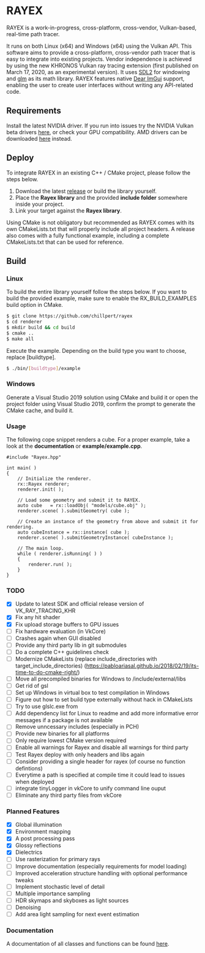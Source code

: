 # RAYEX
RAYEX is a work-in-progress, cross-platform, cross-vendor, Vulkan-based, real-time path tracer. 

It runs on both Linux (x64) and Windows (x64) using the Vulkan API. This software aims to provide a cross-platform, cross-vendor path tracer that is easy to integrate into existing projects. Vendor independence is achieved by using the new KHRONOS Vulkan ray tracing extension (first published on March 17, 2020, as an experimental version). It uses [SDL2](https://www.libsdl.org/index.php) for windowing and [glm](https://glm.g-truc.net/0.9.9/index.html) as its math library. RAYEX features native [Dear ImGui](https://github.com/ocornut/imgui) support, enabling the user to create user interfaces without writing any API-related code.

## Requirements
Install the latest NVIDIA driver. If you run into issues try the NVIDIA Vulkan beta drivers [here](https://developer.nvidia.com/vulkan-driver), or check your GPU compatibility.
AMD drivers can be downloaded [here](https://www.amd.com/en/support/kb/release-notes/rn-rad-win-20-11-2-vrt-beta) instead.

## Deploy
To integrate RAYEX in an existing C++ / CMake project, please follow the steps below.

1. Download the latest [release](https://github.com/chillpert/rayex) or build the library yourself.
2. Place the **Rayex library** and the provided **include folder** somewhere inside your project.
3. Link your target against the **Rayex library**.

Using CMake is not obligatory but recommended as RAYEX comes with its own CMakeLists.txt that will properly include all project headers. A release also comes with a fully functional example, including a complete CMakeLists.txt that can be used for reference.

## Build
### Linux
To build the entire library yourself follow the steps below. 
If you want to build the provided example, make sure to enable the RX_BUILD_EXAMPLES build option in CMake.
```sh
$ git clone https://github.com/chillpert/rayex
$ cd renderer 
$ mkdir build && cd build
$ cmake ..
$ make all
```
Execute the example. Depending on the build type you want to choose, replace [buildtype].
```sh
$ ./bin/[buildtype]/example
```

### Windows
Generate a Visual Studio 2019 solution using CMake and build it or open the project folder using Visual Studio 2019, confirm the prompt to generate the CMake cache, and build it.

### Usage
The following cope snippet renders a cube. For a proper example, take a look at the **documentation** or **example/example.cpp**.
```
#include "Rayex.hpp"

int main( )
{
    // Initialize the renderer.
    rx::Rayex renderer;
    renderer.init( );
    
    // Load some geometry and submit it to RAYEX.
    auto cube   = rx::loadObj( "models/cube.obj" );
    renderer.scene( ).submitGeometry( cube );

    // Create an instance of the geometry from above and submit it for rendering.
    auto cubeInstance = rx::instance( cube );
    renderer.scene( ).submitGeometryInstance( cubeInstance );

    // The main loop.
    while ( renderer.isRunning( ) )
    {
        renderer.run( );
    }
}
```

### TODO

- [x] Update to latest SDK and official release version of VK_RAY_TRACING_KHR
- [x] Fix any hit shader
- [x] Fix upload storage buffers to GPU issues
- [ ] Fix hardware evaluation (in VkCore)
- [ ] Crashes again when GUI disabled
- [ ] Provide any third party lib in git submodules
- [ ] Do a complete C++ guidelines check
- [ ] Modernize CMakeLists (replace include_directories with target_include_directories) (https://pabloariasal.github.io/2018/02/19/its-time-to-do-cmake-right/)
- [ ] Move all precompiled binaries for Windows to /include/external/libs
- [ ] Get rid of gsl
- [ ] Set up Windows in virtual box to test compilation in Windows
- [ ] Figure out how to set build type externally without hack in CMakeLists 
- [ ] Try to use glslc.exe from 
- [ ] Add dependency list for Linux to readme and add more informative error messages if a package is not available
- [ ] Remove unncessary includes (especially in PCH)
- [ ] Provide new binaries for all platforms
- [ ] Only require lowest CMake version required
- [ ] Enable all warnings for Rayex and disable all warnings for third party
- [ ] Test Rayex deploy with only headers and libs again
- [ ] Consider providing a single header for rayex (of course no function defintions)
- [ ] Everytime a path is specified at compile time it could lead to issues when deployed
- [ ] integrate tinyLogger in vkCore to unify command line ouput
- [ ] Eliminate any third party files from vkCore

### Planned Features

- [x] Global illumination
- [x] Environment mapping
- [x] A post processing pass
- [x] Glossy reflections
- [x] Dielectrics
- [ ] Use rasterization for primary rays
- [ ] Improve documentation (especially requirements for model loading)
- [ ] Improved acceleration structure handling with optional performance tweaks
- [ ] Implement stochastic level of detail
- [ ] Multiple importance sampling
- [ ] HDR skymaps and skyboxes as light sources
- [ ] Denoising
- [ ] Add area light sampling for next event estimation

### Documentation
A documentation of all classes and functions can be found [here](https://chillpert.github.io/rayex/html/index.html).
